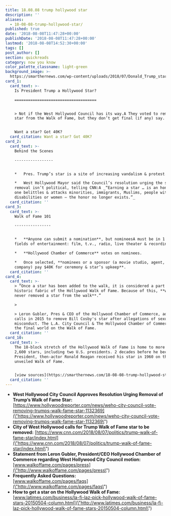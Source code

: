 ```yaml
---
title: 18.08.08 trump hollywood star
description: ''
aliases:
  - 18-08-08-trump-hollywood-star/
published: true
date: '2018-08-08T11:47:28+00:00'
publishDate: '2018-08-08T11:47:28+00:00'
lastmod: '2018-08-08T14:52:30+00:00'
tags: []
post_author: []
section: quickreads
category: now you know
color_palette_classname: light-green
background_image: >-
  https://smarthernews.com/wp-content/uploads/2018/07/Donald_Trump_star_Hollywood_Walk_of_Fame.jpg
card_1:
  card_text: >-
    Is President Trump a Hollywood Star?

    ====================================


    > Not if the West Hollywood Council has its way.A They voted to remove his
    star from the Walk of Fame, but they don’t get final (if any) say.


    Want a star? Got 40K?
  card_citation: Want a star? Got 40K?
card_2:
  card_text: >-
    Behind the Scenes

    -----------------


    *   Pres. Trump’s star is a site of increasing vandalism & protest.

    *   West Hollywood Mayor said the Council’s resolution urging the star’s
    removal isn’t political, telling CNN:A _“Earning a star … is an honor. When
    one belittles & attacks minorities, immigrants, Muslims, people with
    disabilities or women — the honor no longer exists.”_
  card_citation: ''
card_3:
  card_text: >-
    Walk of Fame 101

    ----------------


    *   **Anyone can submit a nomination**, but nomineesA must be in 1 of 5
    fields of entertainment: film, t.v., radio, live theater & recording.

    *   **Hollywood Chamber of Commerce** votes on nominees.

    *   Once selected, **nominees or a sponsor (a movie studio, agent, PR
    company) pay $40K for ceremony & star’s upkeep**.
  card_citation: ''
card_4:
  card_text: >-
    > “Once a star has been added to the walk, it is considered a part of the
    historic fabric of the Hollywood Walk of Fame. Because of this, **we have
    never removed a star from the walk**.”

    > 

    > Leron Gubler, Pres & CEO of the Hollywood Chamber of Commerce, addressing
    calls in 2015 to remove Bill Cosby's star after allegations of sexual
    misconduct. The L.A. City Council & The Hollywood Chamber of Commerce have
    the final world on the Walk of Fame.
  card_citation: ''
card_10:
  card_text: >-
    The 18-block stretch of the Hollywood Walk of Fame is home to more than
    2,600 stars, including two U.S. presidents. 2 decades before he became
    President, then-actor Ronald Reagan received his star in 1960 on the newly
    unveiled Walk of Fame.


    [view sources](https://smarthernews.com/18-08-08-trump-hollywood-star/)
  card_citation: ''
---
```

*   **West Hollywood City Council Approves Resolution Urging Removal of Trump’s Walk of Fame Star:**  
    [https://www.hollywoodreporter.com/news/weho-city-council-vote-removing-trumps-walk-fame-star-1132369](\"https://www.hollywoodreporter.com/news/weho-city-council-vote-removing-trumps-walk-fame-star-1132369\")
*   **City of West Hollywood calls for Trump Walk of Fame star to be removed:** [https://www.cnn.com/2018/08/07/politics/trump-walk-of-fame-star/index.html](\"https://www.cnn.com/2018/08/07/politics/trump-walk-of-fame-star/index.html\")
*   **Statement from Leron Gubler, President/CEO Hollywood Chamber of Commerce regarding West Hollywood City Council motion:**  
    [www.walkoffame.com/pages/press](\"http://www.walkoffame.com/pages/press\")
*   **Frequently Asked Questions:**  
    [www.walkoffame.com/pages/faqs](\"http://www.walkoffame.com/pages/faqs\")
*   **How to get a star on the Hollywood Walk of Fame:**  
    [www.latimes.com/business/la-fi-laz-pick-hollywood-walk-of-fame-stars-20150504-column.html](\"http://www.latimes.com/business/la-fi-laz-pick-hollywood-walk-of-fame-stars-20150504-column.html\")